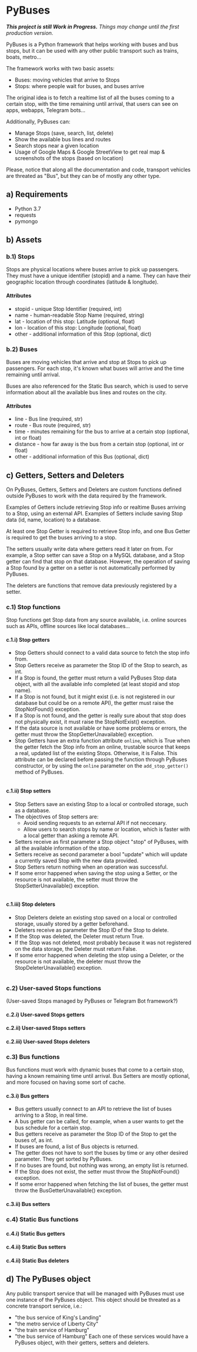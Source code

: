 # PyBuses

**_This project is still Work in Progress._**
_Things may change until the first production version._

PyBuses is a Python framework that helps working with buses and bus stops,
but it can be used with any other public transport such as trains, boats, metro...

The framework works with two basic assets:

* Buses: moving vehicles that arrive to Stops
* Stops: where people wait for buses, and buses arrive

The original idea is to fetch a realtime list of all the buses coming to a certain stop, with the time remaining until
  arrival, that users can see on apps, webapps, Telegram bots...

Additionally, PyBuses can:

* Manage Stops (save, search, list, delete)
* Show the available bus lines and routes
* Search stops near a given location
* Usage of Google Maps & Google StreetView to get real map & screenshots of the stops (based on location) 

Please, notice that along all the documentation and code, transport vehicles are threated as "Bus",
but they can be of mostly any other type.

## a) Requirements

* Python 3.7
* requests
* pymongo

## b) Assets

### b.1) Stops

Stops are physical locations where buses arrive to pick up passengers.
They must have a unique identifier (stopid) and a name.
They can have their geographic location through coordinates (latitude & longitude).

#### Attributes

* stopid - unique Stop Identifier (required, int)
* name - human-readable Stop Name (required, string)
* lat - location of this stop: Latitude (optional, float)
* lon - location of this stop: Longitude (optional, float)
* other - additional information of this Stop (optional, dict)

### b.2) Buses

Buses are moving vehicles that arrive and stop at Stops to pick up passengers.
For each stop, it's known what buses will arrive and the time remaining until arrival.

Buses are also referenced for the Static Bus search, which is used to
serve information about all the available bus lines and routes on the city.

#### Attributes

* line - Bus line (required, str)
* route - Bus route (required, str)
* time - minutes remaining for the bus to arrive at a certain stop (optional, int or float)
* distance - how far away is the bus from a certain stop (optional, int or float)
* other - additional information of this Bus (optional, dict)

## c) Getters, Setters and Deleters

On PyBuses, Getters, Setters and Deleters are custom functions defined outside PyBuses
to work with the data required by the framework.

Examples of Getters include retrieving Stop info or realtime Buses arriving to a Stop, using an external API.
Examples of Setters include saving Stop data (id, name, location) to a database.

At least one Stop Getter is required to retrieve Stop info,
and one Bus Getter is required to get the buses arriving to a stop.

The setters usually write data where getters read it later on from.
For example, a Stop setter can save a Stop on a MySQL database, and a Stop getter can find that stop on that database.
However, the operation of saving a Stop found by a getter on a setter is not automatically performed by PyBuses.

The deleters are functions that remove data previously registered by a setter.

### c.1) Stop functions

Stop functions get Stop data from any source available, 
i.e. online sources such as APIs, offline sources like local databases...

#### c.1.i) Stop getters

* Stop Getters should connect to a valid data source to fetch the stop info from.
* Stop Getters receive as parameter the Stop ID of the Stop to search, as int.
* If a Stop is found, the getter must return a valid PyBuses Stop data object, with all the available info completed
  (at least stopid and stop name).
* If a Stop is not found, but it might exist (i.e. is not registered in our database but could be on a remote API),
the getter must raise the StopNotFound() exception.
* If a Stop is not found, and the getter is really sure about that stop does not physically exist,
  it must raise the StopNotExist() exception.
* If the data source is not available or have some problems or errors,
  the getter must throw the StopGetterUnavailable() exception.
* Stop Getters have an extra function attribute `online`, which is True
  when the getter fetch the Stop info from an online, trustable source that keeps a real,
  updated list of the existing Stops. Otherwise, it is False.
  This attribute can be declared before passing the function through PyBuses constructor,
  or by using the `online` parameter on the `add_stop_getter()` method of PyBuses.

```python  

```

#### c.1.ii) Stop setters

* Stop Setters save an existing Stop to a local or controlled storage, such as a database.
* The objectives of Stop setters are:
    * Avoid sending requests to an external API if not neccesary.
    * Allow users to search stops by name or location, which is faster with a local getter than asking a remote API.
* Setters receive as first parameter a Stop object "stop" of PyBuses, with all the available information of the stop.
* Setters receive as second parameter a bool "update" which will update a currently saved Stop with the new data provided.
* Stop Setters return nothing when an operation was successful.
* If some error happened when saving the stop using a Setter, or the resource is not available,
  the setter must throw the StopSetterUnavailable() exception.

```python

```

#### c.1.iii) Stop deleters

* Stop Deleters delete an existing stop saved on a local or controlled storage, usually stored by a getter beforehand.
* Deleters receive as parameter the Stop ID of the Stop to delete.
* If the Stop was deleted, the Deleter must return True.
* If the Stop was not deleted, most probably because it was not registered on the data storage,
  the Deleter must return False.
* If some error happened when deleting the stop using a Deleter, or the resource is not available,
  the deleter must throw the StopDeleterUnavailable() exception.

```python

```

### c.2) User-saved Stops functions

(User-saved Stops managed by PyBuses or Telegram Bot framework?) 

#### c.2.i) User-saved Stops getters



#### c.2.ii) User-saved Stops setters



#### c.2.iii) User-saved Stops deleters



### c.3) Bus functions

Bus functions must work with dynamic buses that come to a certain stop, having a known remaining time until arrival.
Bus Setters are mostly optional, and more focused on having some sort of cache.

#### c.3.i) Bus getters

* Bus getters usually connect to an API to retrieve the list of buses arriving to a Stop, in real time.
* A bus getter can be called, for example, when a user wants to get the bus schedule for a certain stop.
* Bus getters receive as parameter the Stop ID of the Stop to get the buses of, as int.
* If buses are found, a list of Bus objects is returned.
* The getter does not have to sort the buses by time or any other desired parameter. They get sorted by PyBuses.
* If no buses are found, but nothing was wrong, an empty list is returned.
* If the Stop does not exist, the setter must throw the StopNotFound() exception.
* If some error happened when fetching the list of buses, the getter must throw the BusGetterUnavailable() exception.

#### c.3.ii) Bus setters



### c.4) Static Bus functions



#### c.4.i) Static Bus getters



#### c.4.ii) Static Bus setters



#### c.4.ii) Static Bus deleters


## d) The PyBuses object

Any public transport service that will be managed with PyBuses must use one instance of the PyBuses object.
This object should be threated as a concrete transport service, i.e.:
- "the bus service of King's Landing"
- "the metro service of Liberty City"
- "the train service of Hamburg"
- "the bus service of Hamburg"
Each one of these services would have a PyBuses object, with their getters, setters and deleters.


